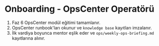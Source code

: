 # Onboarding - OpsCenter Operatörü

1. Faz 6 OpsCenter modül eğitimi tamamlanır.
2. OpsCenter runbook'ları okunur ve `knowledge base` kayıtları imzalanır.
3. İlk vardiya boyunca mentor eşlik eder ve `ops/weekly-ops-briefing.md` kayıtlarına alınır.
